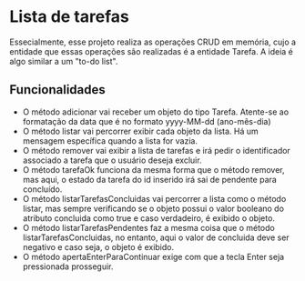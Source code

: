 
# Lista de tarefas

Essecialmente, esse projeto realiza as operações CRUD em memória, cujo a entidade que essas operações são realizadas é a entidade Tarefa. A ideia é algo similar a um "to-do list".




## Funcionalidades

- O método adicionar vai receber um objeto do tipo Tarefa. Atente-se ao formatação da data que é no formato yyyy-MM-dd (ano-mês-dia)
- O método listar vai percorrer exibir cada objeto da lista. Há um mensagem específica quando a lista for vazia.
- O método remover vai exibir a lista de tarefas e irá pedir o identificador associado a tarefa que o usuário deseja excluir.
- O método tarefaOk funciona da mesma forma que o método remover, mas aqui, o estado da tarefa do id inserido irá sai de pendente para concluído.
- O método listarTarefasConcluidas vai percorrer a lista como o método listar, mas sempre verificando se o objeto possui o valor booleano do atributo concluida como true e caso verdadeiro, é exibido o objeto.
- O método listarTarefasPendentes faz a mesma coisa que o método listarTarefasConcluidas, no entanto, aqui o valor de concluida deve ser negativo e caso seja, o objeto é exibido.
- O método apertaEnterParaContinuar exige com que a tecla Enter seja pressionada prosseguir.


